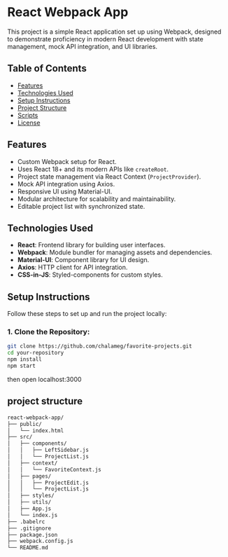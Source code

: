 # React Webpack App

This project is a simple React application set up using Webpack, designed to demonstrate proficiency in modern React development with state management, mock API integration, and UI libraries.

## Table of Contents

- [Features](#features)
- [Technologies Used](#technologies-used)
- [Setup Instructions](#setup-instructions)
- [Project Structure](#project-structure)
- [Scripts](#scripts)
- [License](#license)

## Features

- Custom Webpack setup for React.
- Uses React 18+ and its modern APIs like `createRoot`.
- Project state management via React Context (`ProjectProvider`).
- Mock API integration using Axios.
- Responsive UI using Material-UI.
- Modular architecture for scalability and maintainability.
- Editable project list with synchronized state.

## Technologies Used

- **React**: Frontend library for building user interfaces.
- **Webpack**: Module bundler for managing assets and dependencies.
- **Material-UI**: Component library for UI design.
- **Axios**: HTTP client for API integration.
- **CSS-in-JS**: Styled-components for custom styles.

## Setup Instructions

Follow these steps to set up and run the project locally:

### 1. Clone the Repository:

```bash
git clone https://github.com/chalameg/favorite-projects.git
cd your-repository
npm install
npm start
```
then open localhost:3000



## project structure
```bash
react-webpack-app/
├── public/
│   └── index.html
├── src/
│   ├── components/
│   │   ├── LeftSidebar.js
│   │   └── ProjectList.js
│   ├── context/
│   │   └── FavoriteContext.js
│   ├── pages/
│   │   ├── ProjectEdit.js
│   │   └── ProjectList.js
│   ├── styles/
│   ├── utils/
│   ├── App.js
│   └── index.js
├── .babelrc
├── .gitignore
├── package.json
├── webpack.config.js
└── README.md
```
